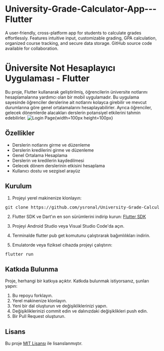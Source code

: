 # University-Grade-Calculator-App---Flutter
A user-friendly, cross-platform app for students to calculate grades effortlessly. Features intuitive input, customizable grading, GPA calculation, organized course tracking, and secure data storage. GitHub source code available for collaboration.

# Üniversite Not Hesaplayıcı Uygulaması - Flutter

Bu proje, Flutter kullanarak geliştirilmiş, öğrencilerin üniversite notlarını hesaplamalarına yardımcı olan bir mobil uygulamadır. Bu uygulama sayesinde öğrenciler derslerine ait notlarını kolayca girebilir ve mevcut durumlarına göre genel ortalamalarını hesaplayabilirler. Ayrıca öğrenciler, gelecek dönemlerde alacakları derslerin potansiyel etkilerini tahmin edebilirler.
![Login Page](https://github.com/omeryasironal/University-Grade-Calculator-App---Flutter/assets/115497334/65fa338b-f2c4-4fad-931b-04d594a607f2){width=100px height=100px}




## Özellikler

- Derslerin notlarını girme ve düzenleme
- Derslerin kredilerini girme ve düzenleme
- Genel Ortalama Hesaplama
- Derslerin ve kredilerin kaydedilmesi
- Gelecek dönem derslerinin etkisini hesaplama
- Kullanıcı dostu ve sezgisel arayüz

## Kurulum

1. Projeyi yerel makinenize klonlayın:

<pre>
git clone https://github.com/ysronal/University-Grade-Calculator-App---Flutter.git
</pre>

2. Flutter SDK ve Dart'ın en son sürümlerini indirip kurun: [Flutter SDK](https://docs.flutter.dev/get-started/install)

3. Projeyi Android Studio veya Visual Studio Code'da açın.

4. Terminalde flutter pub get komutunu çalıştırarak bağımlılıkları indirin.

5. Emulatorde veya fiziksel cihazda projeyi çalıştırın:

<pre>
flutter run
</pre>

## Katkıda Bulunma

Proje, herhangi bir katkıya açıktır. Katkıda bulunmak istiyorsanız, şunları yapın:

1. Bu repoyu forklayın.
2. Yerel makinenize klonlayın.
3. Yeni bir dal oluşturun ve değişikliklerinizi yapın.
4. Değişikliklerinizi commit edin ve dalınızdaki değişiklikleri push edin.
5. Bir Pull Request oluşturun.

## Lisans

Bu proje [MIT Lisansı](https://opensource.org/license/mit/) ile lisanslanmıştır.

